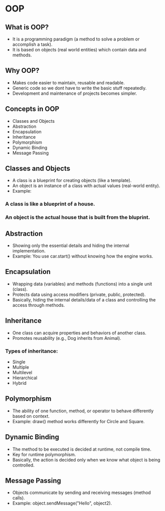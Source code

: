 # OOP

## What is OOP?
- It is a programming paradigm (a method to solve a problem or accomplish a task).
- It is based on objects (real world entities) which contain data and methods.


## Why OOP?
- Makes code easier to maintain, reusable and readable.
- Generic code so we dont have to write the basic stuff repeatedly.
- Development and maintenance of projects becomes simpler.

## Concepts in OOP
- Classes and Objects
- Abstraction
- Encapsulation
- Inheritance
- Polymorphism
- Dynamic Binding
- Message Passing

## Classes and Objects
- A class is a blueprint for creating objects (like a template).
- An object is an instance of a class with actual values (real-world entity).
- Example: 
### A class is like a blueprint of a house.
### An object is the actual house that is built from the bluprint.

## Abstraction
- Showing only the essential details and hiding the internal implementation.
- Example: You use car.start() without knowing how the engine works.

## Encapsulation
- Wrapping data (variables) and methods (functions) into a single unit (class).
- Protects data using access modifiers (private, public, protected).
- Basically, hiding the internal details/data of a class and controlling the access through methods.

## Inheritance
- One class can acquire properties and behaviors of another class.
- Promotes reusability (e.g., Dog inherits from Animal).
### Types of inheritance:
- Single 
- Multiple
- Multilevel
- Hierarchical
- Hybrid

## Polymorphism
- The ability of one function, method, or operator to behave differently based on context.
- Example: draw() method works differently for Circle and Square.

## Dynamic Binding
- The method to be executed is decided at runtime, not compile time.
- Key for runtime polymorphism.
- Basically, the action is decided only when we know what object is being controlled.

## Message Passing
- Objects communicate by sending and receiving messages (method calls).
- Example: object.sendMessage("Hello", object2).